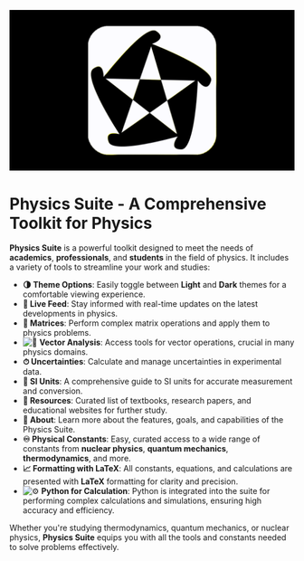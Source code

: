 ![Physics Suite](https://github.com/EmiliaHoarfrost/Physics-Suite/blob/main/img/loader.gif)

# **Physics Suite** - A Comprehensive Toolkit for Physics

**Physics Suite** is a powerful toolkit designed to meet the needs of **academics**, **professionals**, and **students** in the field of physics. It includes a variety of tools to streamline your work and studies:

- **🌗 Theme Options**: Easily toggle between **Light** and **Dark** themes for a comfortable viewing experience.
- **📰 Live Feed**: Stay informed with real-time updates on the latest developments in physics.
- **🔢 Matrices**: Perform complex matrix operations and apply them to physics problems.
- ![🚀](https://fonts.gstatic.com/s/e/notoemoji/latest/1f680/512.gif) **Vector Analysis**: Access tools for vector operations, crucial in many physics domains.
- **⏱ Uncertainties**: Calculate and manage uncertainties in experimental data.
- **📐 SI Units**: A comprehensive guide to SI units for accurate measurement and conversion.
- **🧰 Resources**: Curated list of textbooks, research papers, and educational websites for further study.
- **🔎 About**: Learn more about the features, goals, and capabilities of the Physics Suite.
- **♾️ Physical Constants**: Easy, curated access to a wide range of constants from **nuclear physics**, **quantum mechanics**, **thermodynamics**, and more.
- **📈 Formatting with LaTeX**: All constants, equations, and calculations are presented with **LaTeX** formatting for clarity and precision.
- ![⚙](https://fonts.gstatic.com/s/e/notoemoji/latest/2699_fe0f/512.gif) **Python for Calculation**: Python is integrated into the suite for performing complex calculations and simulations, ensuring high accuracy and efficiency.

Whether you're studying thermodynamics, quantum mechanics, or nuclear physics, **Physics Suite** equips you with all the tools and constants needed to solve problems effectively.
